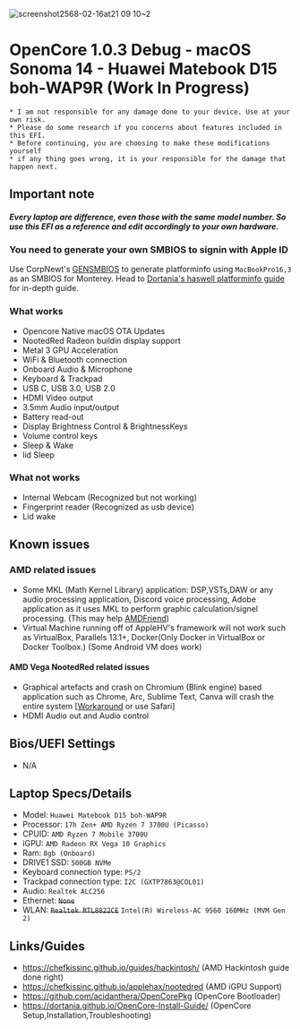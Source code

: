 ![screenshot2568-02-16at21 09 10~2](https://github.com/user-attachments/assets/4acc2268-31d2-4e1a-88f8-d3affdfec821)


# OpenCore 1.0.3 Debug - macOS Sonoma 14 - Huawei Matebook D15 boh-WAP9R (Work In Progress)

```
* I am not responsible for any damage done to your device. Use at your own risk.
* Please do some research if you concerns about features included in this EFI.
* Before continuing, you are choosing to make these modifications yourself
* if any thing goes wrong, it is your responsible for the damage that happen next.
```

## Important note

#### ***Every laptop are difference, even those with the same model number. So use this EFI as a reference and edit accordingly to your own hardware.***

### You need to generate your own SMBIOS to signin with Apple ID
Use CorpNewt's [GENSMBIOS](https://github.com/corpnewt/GenSMBIOS) to generate platforminfo using `MacBookPro16,3` as an SMBIOS for Monterey. Head to [Dortania's haswell platforminfo guide](https://dortania.github.io/OpenCore-Install-Guide/config-laptop.plist/haswell.html#platforminfo) for in-depth guide.

### What works
* Opencore Native macOS OTA Updates
* NootedRed Radeon buildin display support
* Metal 3 GPU Acceleration
* WiFi & Bluetooth connection
* Onboard Audio & Microphone
* Keyboard & Trackpad
* USB C, USB 3.0, USB 2.0
* HDMI Video output
* 3.5mm Audio input/output
* Battery read-out
* Display Brightness Control & BrightnessKeys
* Volume control keys
* Sleep & Wake
* lid Sleep

### What not works
* Internal Webcam (Recognized but not working)
* Fingerprint reader (Recognized as usb device)
* Lid wake

## Known issues
### AMD related issues
* Some MKL (Math Kernel Library) application: DSP,VSTs,DAW or any audio processing application, Discord voice processing, Adobe application as it uses MKL to perform graphic calculation/signel processing. (This may help [AMDFriend](https://github.com/NyaomiDEV/AMDFriend))
* Virtual Machine running off of AppleHV's framework will not work such as VirtualBox, Parallels  13.1+, Docker(Only Docker in VirtualBox or Docker Toolbox.) (Some Android VM does work)
#### AMD Vega NootedRed related issues
* Graphical artefacts and crash on Chromium (Blink engine) based application such as Chrome, Arc, Sublime Text, Canva will crash the entire system [[Workaround](https://chefkissinc.github.io/applehax/nootedred/) or use Safari]
* HDMI Audio out and Audio control

## Bios/UEFI Settings
* N/A

## Laptop Specs/Details
* Model: `Huawei Matebook D15 boh-WAP9R`
* Processor: `17h Zen+ AMD Ryzen 7 3700U (Picasso)`
* CPUID: `AMD Ryzen 7 Mobile 3700U`
* iGPU: `AMD Radeon RX Vega 10 Graphics`
* Ram: `8gb (Onboard)`
* DRIVE1 SSD: `500GB NVMe`
* Keyboard connection type: `PS/2`
* Trackpad connection type: `I2C (GXTP7863@COL01)`
* Audio: `Realtek ALC256`
* Ethernet: ~~`None`~~
* WLAN: ~~`Realtek RTL8822CE`~~ `Intel(R) Wireless-AC 9560 160MHz (MVM Gen 2)`

## Links/Guides
* https://chefkissinc.github.io/guides/hackintosh/ (AMD Hackintosh guide done right)
* https://chefkissinc.github.io/applehax/nootedred (AMD iGPU Support)
* https://github.com/acidanthera/OpenCorePkg (OpenCore Bootloader)
* https://dortania.github.io/OpenCore-Install-Guide/ (OpenCore Setup,Installation,Troubleshooting)
